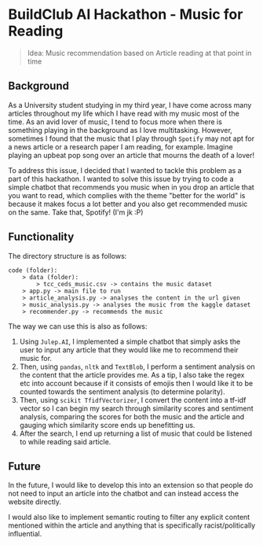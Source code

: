 # BuildClub AI Hackathon - Music for Reading

> Idea: Music recommendation based on Article reading at that point in time

## Background

As a University student studying in my third year, I have come across many articles throughout my life which I have read with my music most of the time. As an avid lover of music, I tend to focus more when there is something playing in the background as I love multitasking. However, sometimes I found that the music that I play through `Spotify` may not apt for a news article or a research paper I am reading, for example. Imagine playing an upbeat pop song over an article that mourns the death of a lover!

To address this issue, I decided that I wanted to tackle this problem as a part of this hackathon. I wanted to solve this issue by trying to code a simple chatbot that recommends you music when in you drop an article that you want to read, which complies with the theme "better for the world" is because it makes focus a lot better and you also get recommended music on the same. Take that, Spotify! (I'm jk :P)

## Functionality

The directory structure is as follows:

``` (Drawing)
code (folder):
    > data (folder):
        > tcc_ceds_music.csv -> contains the music dataset
    > app.py -> main file to run
    > article_analysis.py -> analyses the content in the url given
    > music_analysis.py -> analyses the music from the kaggle dataset
    > recommender.py -> recommends the music
```

The way we can use this is also as follows:

1. Using `Julep.AI`, I implemented a simple chatbot that simply asks the user to input any article that they would like me to recommend their music for.
2. Then, using `pandas`, `nltk` and `TextBlob`, I perform a sentiment analysis on the content that the article provides me. As a tip, I also take the regex etc into account because if it consists of emojis then I would like it to be counted towards the sentiment analysis (to determine polarity).
3. Then, using `scikit TfidfVectorizer`, I convert the content into a tf-idf vector so I can begin my search through similarity scores and sentiment analysis, comparing the scores for both the music and the article and gauging which similarity score ends up benefitting us.
4. After the search, I end up returning a list of music that could be listened to while reading said article.

## Future

In the future, I would like to develop this into an extension so that people do not need to input an article into the chatbot and can instead access the website directly.

I would also like to implement semantic routing to filter any explicit content mentioned within the article and anything that is specifically racist/politically influential.
